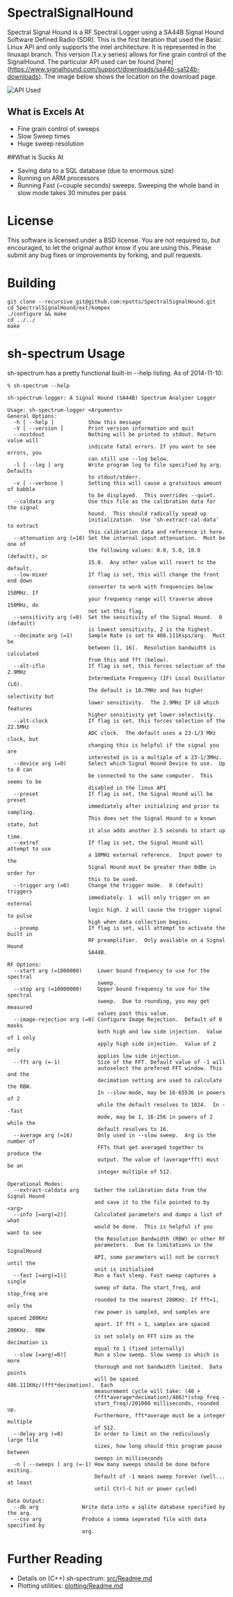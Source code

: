 # SpectralSignalHound

Spectral Signal Hound is a RF Spectral Logger using a SA44B Signal Hound Software 
Defined Radio (SDR).  This is the first iteration that used the Basic Linux API 
and only supports the intel architecture.  It is represented in the linuxapi branch. 
This version (1.x.y series) allows for fine grain control of the SignalHound. The
particular API used can be found [here] (https://www.signalhound.com/support/downloads/sa44b-sa124b-downloads).
The image below shows the location on the download page.

![API Used](/README.d/api-used.png "Location of API used")

## What is Excels At


- Fine grain control of sweeps
- Slow Sweep times
- Huge sweep resolution

##What is Sucks At


- Saving data to a SQL database (due to enormous size)
- Running on ARM processors
- Running Fast (~couple seconds) sweeps.  Sweeping the whole band in slow mode takes 30 minutes per pass

# License


This software is licensed under a BSD license.  You are not required to, but encouraged, 
to let the original author know if you are using this.  Please submit any bug fixes or 
improvements by forking, and pull requests.

# Building

```
git clone --recursive git@github.com:npotts/SpectralSignalHound.git
cd SpectralSignalHound/ext/kompex
./configure && make
cd ../../
make
```

# sh-spectrum Usage


sh-spectrum has a pretty functional built-in --help listing. As of 2014-11-10:

```
% sh-spectrum --help

sh-spectrum-logger: A Signal Hound (SA44B) Spectrum Analyzer Logger

Usage: sh-spectrum-logger <Arguments>
General Options:
  -h [ --help ]           Show this message
  -V [ --version ]        Print version information and quit
  --nostdout              Nothing will be printed to stdout. Return value will 
                          indicate fatal errors. If you want to see errors, you
                          can still use --log below.
  -l [ --log ] arg        Write program log to file specified by arg. Defaults 
                          to stdout/stderr.
  -v [ --verbose ]        Setting this will cause a gratuitous amount of babble
                          to be displayed.  This overrides --quiet.
  --caldata arg           Use this file as the calibration data for the signal 
                          hound.  This should radically spead up 
                          initialization.  Use 'sh-extract-cal-data' to extract
                          this calibration data and reference it here.
  --attenuation arg (=10) Set the internal input attenuation.  Must be one of 
                          the following values: 0.0, 5.0, 10.0 (default), or 
                          15.0.  Any other value will revert to the default.
  --low-mixer             If flag is set, this will change the front end down 
                          converter to work with frequencies below 150MHz. If 
                          your frequency range will traverse above 150MHz, do 
                          not set this flag.
  --sensitivity arg (=0)  Set the sensitivity of the Signal Hound.  0 (default)
                          is lowest sensitivity, 2 is the highest.
  --decimate arg (=1)     Sample Rate is set to 486.111Ksps/arg.  Must be 
                          between [1, 16].  Resolution bandwidth is calculated 
                          from this and fft (below).
  --alt-iflo              If flag is set, this forces selection of the 2.9MHz 
                          Intermediate Frequency (IF) Local Oscillator (LO).  
                          The default is 10.7MHz and has higher selectivity but
                          lower sensitivity.  The 2.9MHz IF LO which features 
                          higher sensitivity yet lower selectivity.
  --alt-clock             If flag is set, this forces selection of the 22.5MHz 
                          ADC clock.  The default uses a 23-1/3 MHz clock, but 
                          changing this is helpful if the signal you are 
                          interested in is a multiple of a 23-1/3MHz.
  --device arg (=0)       Select which Signal Hound Device to use.  Up to 8 can
                          be connected to the same computer.  This seems to be 
                          disabled in the linux API
  --preset                If flag is set, the Signal Hound will be preset 
                          immediately after initialzing and prior to sampling. 
                          This does set the Signal Hound to a known state, but 
                          it also adds another 2.5 seconds to start up time.
  --extref                If flag is set, the Signal Hound will attempt to use 
                          a 10MHz external reference.  Input power to the 
                          Signal Hound must be greater than 0dBm in order for 
                          this to be used.
  --trigger arg (=0)      Change the trigger mode.  0 (default) triggers 
                          immediately. 1  will only trigger on an external 
                          logic high. 2 will cause the trigger signal to pulse 
                          high when data collection begins.
  --preamp                If flag is set, will attempt to activate the built in
                          RF preamplifier.  Only available on a Signal Hound 
                          SA44B.

RF Options:
  --start arg (=1000000)     Lower bound frequency to use for the spectral 
                             sweep.
  --stop arg (=10000000)     Upper bound frequency to use for the spectral 
                             sweep.  Due to rounding, you may get measured 
                             values past this value.
  --image-rejection arg (=0) Configure Image Rejection.  Default of 0 masks 
                             both high and low side injection.  Value of 1 only
                             apply high side injection.  Value of 2 only 
                             applies low side injection.
  --fft arg (=-1)            Size of the FFT. Default value of -1 will 
                             autoselect the prefered FFT window. This and the 
                             decimation setting are used to calculate the RBW. 
                             In --slow mode, may be 16-65536 in powers of 2 
                             while the default resolves to 1024.  In --fast 
                             mode, may be 1, 16-256 in powers of 2 while the 
                             default resolves to 16.
  --average arg (=16)        Only used in --slow sweep.  Arg is the number of 
                             FFTs that get averaged together to produce the 
                             output. The value of (average*fft) must be an 
                             integer multiple of 512.

Operational Modes:
  --extract-caldata arg     Gather the calibration data from the Signal Hound 
                            and save it to the file pointed to by <arg>
  --info [=arg(=2)]         Calculated parameters and dumps a list of what 
                            would be done.  This is helpful if you want to see 
                            the Resolution Bandwidth (RBW) or other RF 
                            parameters.  Due to limitations in the SignalHound 
                            API, some parameters will not be correct until the 
                            unit is initialized
  --fast [=arg(=1)]         Run a fast sleep. Fast sweep captures a single 
                            sweep of data. The start_freq, and stop_freq are 
                            rounded to the nearest 200KHz. If fft=1, only the 
                            raw power is sampled, and samples are spaced 200KHz
                            apart. If fft > 1, samples are spaced 200KHz.  RBW 
                            is set solely on FFT size as the decimation is 
                            equal to 1 (fixed internally)
  --slow [=arg(=0)]         Run a slow sweep. Slow sweep is which is more 
                            thorough and not bandwidth limited.  Data points 
                            will be spaced 486.111KHz/(fft*decimation).  Each 
                            measurement cycle will take: (40 + 
                            (fft*average*decimation)/486)*(stop_freq - 
                            start_freq)/201000 milliseconds, rounded up. 
                            Furthermore, fft*average must be a integer multiple
                            of 512.
  --delay arg (=0)          In order to limit on the rediculously large file 
                            sizes, how long should this program pause between 
                            sweeps in milliseconds
  -n [ --sweeps ] arg (=-1) How many sweeps should be done before exiting.  
                            Default of -1 means sweep forever (well... at least
                            until Ctrl-C hit or power cycled)

Data Output:
  --db arg              Write data into a sqlite database specified by the arg.
  --csv arg             Produce a comma seperated file with data specified by 
                        arg.

```

# Further Reading


- Details on (C++) sh-spectrum: [src/Readme.md](src/)
- Plotting utilities: [plotting/Readme.md](plotting/)





